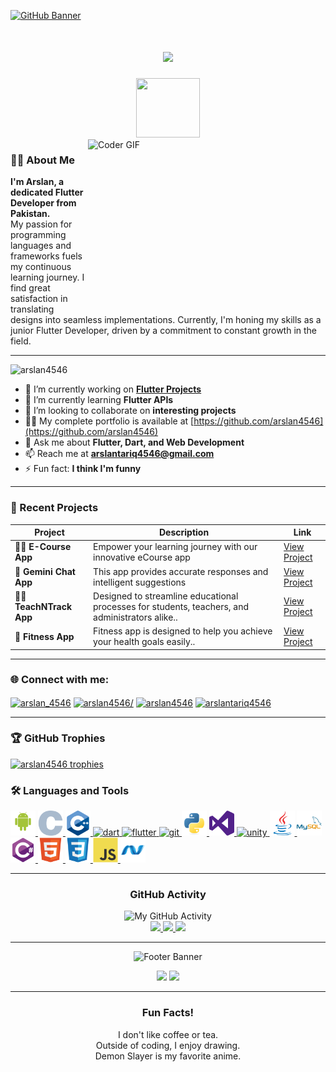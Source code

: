 [![GitHub Banner](https://user-images.githubusercontent.com/58959408/232639433-cb0aea21-66f0-4508-a771-85e2089c5a87.gif)](https://github.com/arslan4546)

<h1 align="center">
  <img src="https://readme-typing-svg.herokuapp.com/?font=Righteous&size=35&center=true&vCenter=true&width=500&height=70&duration=4000&lines=Hi+there!+👋+I'm+Arslan!;" />
</h1>

<div align="center">
  <img src="https://github.com/Govindv7555/Govindv7555/blob/main/49e76e0596857673c5c80c85b84394c1.gif" width="45%" height="95px">
</div>

<img align="right" src="https://cdn.dribbble.com/users/1162077/screenshots/3848914/programmer.gif" alt="Coder GIF" width="380" height="280">

### 👨‍🎓 About Me  
**I'm Arslan, a dedicated Flutter Developer from Pakistan.**  
My passion for programming languages and frameworks fuels my continuous learning journey. I find great satisfaction in translating designs into seamless implementations. Currently, I'm honing my skills as a junior Flutter Developer, driven by a commitment to constant growth in the field.

---

<p align="left"> <img src="https://komarev.com/ghpvc/?username=arslan4546&label=Profile%20views&color=0e75b6&style=flat" alt="arslan4546" /> </p>

- 🔭 I’m currently working on **[Flutter Projects](https://github.com/arslan4546)**
- 🌱 I’m currently learning **Flutter APIs**
- 👯 I’m looking to collaborate on **interesting projects**
- 👨‍💻 My complete portfolio is available at [https://github.com/arslan4546](https://github.com/arslan4546)
- 💬 Ask me about **Flutter, Dart, and Web Development**
- 📫 Reach me at **arslantariq4546@gmail.com**
- ⚡ Fun fact: **I think I'm funny**


---

### 🌌 Recent Projects

| Project        | Description                                                 | Link                                |
|----------------|-------------------------------------------------------------|-------------------------------------|
| 👨‍🎓 **E-Course App**        | Empower your learning journey with our innovative eCourse app | [View Project](https://github.com/Arslan4546/Flutter-E-Course-App) |
| 📱 **Gemini Chat App** | This app provides accurate responses and intelligent suggestions   | [View Project](https://github.com/Arslan4546/Gemini-Chat-App) |
| 🧘‍♂️ **TeachNTrack App**       | Designed to streamline educational processes for students, teachers, and administrators alike.. | [View Project](https://github.com/Arslan4546/TeachNTrack-App) |
| 💪 **Fitness App**        | Fitness app is designed to help you achieve your health goals easily.. | [View Project](https://github.com/Arslan4546/Flutter-Fitness-App) |

---

<h3 align="left">🌐 Connect with me:</h3>
<p align="left">
  <a href="https://twitter.com/arslan_4546" target="blank"><img align="center" src="https://raw.githubusercontent.com/rahuldkjain/github-profile-readme-generator/master/src/images/icons/Social/twitter.svg" alt="arslan_4546" height="30" width="40" /></a>
  <a href="https://linkedin.com/in/arslan4546/" target="blank"><img align="center" src="https://raw.githubusercontent.com/rahuldkjain/github-profile-readme-generator/master/src/images/icons/Social/linked-in-alt.svg" alt="arslan4546/" height="30" width="40" /></a>
  <a href="https://fb.com/arslan4546" target="blank"><img align="center" src="https://raw.githubusercontent.com/rahuldkjain/github-profile-readme-generator/master/src/images/icons/Social/facebook.svg" alt="arslan4546" height="30" width="40" /></a>
  <a href="https://instagram.com/arslantariq4546" target="blank"><img align="center" src="https://raw.githubusercontent.com/rahuldkjain/github-profile-readme-generator/master/src/images/icons/Social/instagram.svg" alt="arslantariq4546" height="30" width="40" /></a>
</p>

---

### 🏆 GitHub Trophies
<p align="left">  
  <a href="https://github.com/ryo-ma/github-profile-trophy"><img src="https://github-profile-trophy.vercel.app/?username=arslan4546&theme=darkhub" alt="arslan4546 trophies" /></a> 
</p>

### 🛠️ Languages and Tools
<p align="left"> 
  <a href="https://developer.android.com" target="_blank" rel="noreferrer"> <img src="https://raw.githubusercontent.com/devicons/devicon/master/icons/android/android-original-wordmark.svg" alt="android" width="40" height="40"/> </a> 
  <a href="https://www.cprogramming.com/" target="_blank" rel="noreferrer"> <img src="https://raw.githubusercontent.com/devicons/devicon/master/icons/c/c-original.svg" alt="c" width="40" height="40"/> </a> 
  <a href="https://www.w3schools.com/cpp/" target="_blank" rel="noreferrer"> <img src="https://raw.githubusercontent.com/devicons/devicon/master/icons/cplusplus/cplusplus-original.svg" alt="cplusplus" width="40" height="40"/> </a> 
  <a href="https://dart.dev" target="_blank" rel="noreferrer"> <img src="https://www.vectorlogo.zone/logos/dartlang/dartlang-icon.svg" alt="dart" width="40" height="40"/> </a> 
  <a href="https://flutter.dev" target="_blank" rel="noreferrer"> <img src="https://www.vectorlogo.zone/logos/flutterio/flutterio-icon.svg" alt="flutter" width="40" height="40"/> </a> 
  <a href="https://git-scm.com/" target="_blank" rel="noreferrer"> <img src="https://www.vectorlogo.zone/logos/git-scm/git-scm-icon.svg" alt="git" width="40" height="40"/> </a> 
  <a href="https://www.python.org" target="_blank" rel="noreferrer"> <img src="https://raw.githubusercontent.com/devicons/devicon/master/icons/python/python-original.svg" alt="python" width="40" height="40"/> </a>
  <a href="https://visualstudio.microsoft.com/" target="_blank" rel="noreferrer"> <img src="https://raw.githubusercontent.com/devicons/devicon/master/icons/visualstudio/visualstudio-plain.svg" alt="visual studio" width="40" height="40"/> </a>
  <a href="https://unity.com/" target="_blank" rel="noreferrer"> <img src="https://www.vectorlogo.zone/logos/unity3d/unity3d-icon.svg" alt="unity" width="40" height="40"/> </a>
  <a href="https://www.java.com" target="_blank" rel="noreferrer"> <img src="https://raw.githubusercontent.com/devicons/devicon/master/icons/java/java-original.svg" alt="java" width="40" height="40"/> </a>
  <a href="https://www.mysql.com/" target="_blank" rel="noreferrer"> <img src="https://raw.githubusercontent.com/devicons/devicon/master/icons/mysql/mysql-original-wordmark.svg" alt="mysql" width="40" height="40"/> </a>
   <a href="https://learn.microsoft.com/en-us/dotnet/csharp/" target="_blank" rel="noreferrer"> <img src="https://raw.githubusercontent.com/devicons/devicon/master/icons/csharp/csharp-original.svg" alt="csharp" width="40" height="40"/> </a>
  <a href="https://developer.mozilla.org/en-US/docs/Web/HTML" target="_blank" rel="noreferrer"> <img src="https://raw.githubusercontent.com/devicons/devicon/master/icons/html5/html5-original.svg" alt="html" width="40" height="40"/> </a>
  <a href="https://developer.mozilla.org/en-US/docs/Web/CSS" target="_blank" rel="noreferrer"> <img src="https://raw.githubusercontent.com/devicons/devicon/master/icons/css3/css3-original.svg" alt="css" width="40" height="40"/> </a>
  <a href="https://developer.mozilla.org/en-US/docs/Web/JavaScript" target="_blank" rel="noreferrer"> <img src="https://raw.githubusercontent.com/devicons/devicon/master/icons/javascript/javascript-original.svg" alt="javascript" width="40" height="40"/> </a>
  <a href="https://dotnet.microsoft.com/" target="_blank" rel="noreferrer"> <img src="https://raw.githubusercontent.com/devicons/devicon/master/icons/dot-net/dot-net-original.svg" alt=".NET Framework" width="40" height="40"/> </a>

  
</p>





---


<h3 align="center">GitHub Activity</h3>
<div align="center">
  <img src="https://github-readme-activity-graph.vercel.app/graph?username=arslan4546&bg_color=0d1117&color=ffffff&line=00b3ff&point=f9fafa&area=true&hide_border=true" alt="My GitHub Activity" />
</div>

<div align="center">
  <a href="https://github.com/arslan4546">
    <img src="http://github-profile-summary-cards.vercel.app/api/cards/profile-details?username=arslan4546&theme=transparent" />
  </a>
  <a href="https://github.com/arslan4546">
    <img src="https://github-readme-streak-stats.herokuapp.com/?user=arslan4546&hide_border=true&card_width=338&theme=transparent" />
  </a>
  <a href="https://github.com/arslan4546">
    <img src="http://github-profile-summary-cards.vercel.app/api/cards/stats?username=arslan4546&theme=transparent" />
  </a>
</div>

---
</div>

<div align="center">
  <img src="https://raw.githubusercontent.com/BEPb/BEPb/main/src/header_.png" alt="Footer Banner" />
</div>

<div align="center">
  <p>
    <img height="150" src="https://github-readme-stats.vercel.app/api/top-langs/?username=arslan4546&layout=compact&hide=html&theme=dracula"/>
    <img height="150" src="https://github-readme-stats.vercel.app/api?username=arslan4546&count_private=true&show_icons=true&theme=dracula&include_all_commits=true"/>
  </p>


---

### Fun Facts!


<p align="center">
 I don't like coffee or tea.<br>
 Outside of coding, I enjoy drawing.<br>
 Demon Slayer is my favorite anime.<br>
</p>

